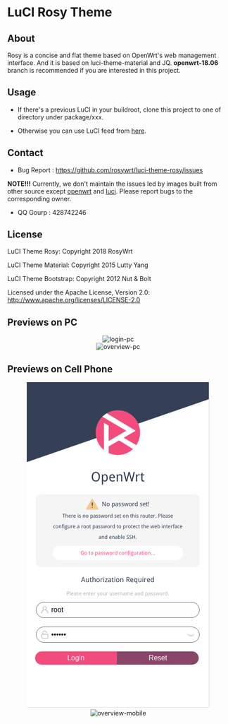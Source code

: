 # LuCI Rosy Theme

## About
Rosy is a concise and flat theme based on OpenWrt's web management interface. And it is based on luci-theme-material and JQ. **openwrt-18.06** branch is recommended if you are interested in this project.

## Usage
* If there's a previous LuCI in your buildroot, clone this project to one of directory under package/xxx.

* Otherwise you can use LuCI feed from [here](https://github.com/rosywrt/luci).

## Contact
* Bug Report : https://github.com/rosywrt/luci-theme-rosy/issues

**NOTE!!!** Currently, we don't maintain the issues led by images built from other source except [openwrt](https://github.com/openwrt/openwrt) and [luci](https://github.com/openwrt/luci).
Please report bugs to the corresponding owner.

* QQ Gourp : 428742246

## License
LuCI Theme Rosy: Copyright 2018 RosyWrt

LuCI Theme Material: Copyright 2015 Lutty Yang

LuCI Theme Bootstrap: Copyright 2012 Nut & Bolt

Licensed under the Apache License, Version 2.0: http://www.apache.org/licenses/LICENSE-2.0

## Previews on PC
<div align=center><img src="https://raw.githubusercontent.com/rosywrt/luci-theme-rosy/openwrt-18.06/previews/loggin-pc.png" alt="login-pc"/></div>

<div align=center><img src="https://raw.githubusercontent.com/rosywrt/luci-theme-rosy/openwrt-18.06/previews/overview-pc.png" alt="overview-pc"/></div>

## Previews on Cell Phone
<div align=center><img src="https://raw.githubusercontent.com/rosywrt/luci-theme-rosy/openwrt-18.06/previews/loggin-mobile.png" alt="login-mobile"/></div>

<div align=center><img src="https://raw.githubusercontent.com/rosywrt/luci-theme-rosy/openwrt-18.06/previews/overview-mobile.png" alt="overview-mobile"/></div>
